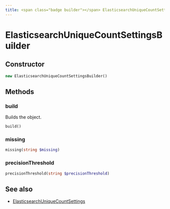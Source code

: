 ```yaml
---
title: <span class="badge builder"></span> ElasticsearchUniqueCountSettingsBuilder
---
```

# <span class="badge builder"></span> ElasticsearchUniqueCountSettingsBuilder

## Constructor

```php
new ElasticsearchUniqueCountSettingsBuilder()
```
## Methods

### <span class="badge object-method"></span> build

Builds the object.

```php
build()
```

### <span class="badge object-method"></span> missing

```php
missing(string $missing)
```

### <span class="badge object-method"></span> precisionThreshold

```php
precisionThreshold(string $precisionThreshold)
```

## See also

 * <span class="badge object-type-class"></span> [ElasticsearchUniqueCountSettings](./object-ElasticsearchUniqueCountSettings.md)
